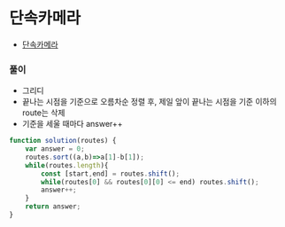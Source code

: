 # 단속카메라
 - [단속카메라](https://programmers.co.kr/learn/courses/30/lessons/42884)


### 풀이
  - 그리디
  - 끝나는 시점을 기준으로 오름차순 정렬 후, 제일 앞이 끝나는 시점을 기준 이하의 route는 삭제
  - 기준을 세울 때마다 answer++


  ```javascript
  function solution(routes) {
      var answer = 0;
      routes.sort((a,b)=>a[1]-b[1]);
      while(routes.length){
          const [start,end] = routes.shift();
          while(routes[0] && routes[0][0] <= end) routes.shift();
          answer++;
      }
      return answer;
  }
  ```